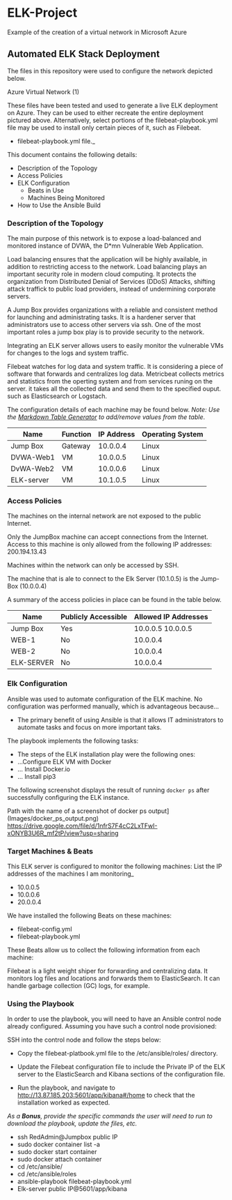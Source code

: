 # ELK-Project
Example of the creation of a virtual network in Microsoft Azure
## Automated ELK Stack Deployment

The files in this repository were used to configure the network depicted below.

Azure Virtual Network (1)

These files have been tested and used to generate a live ELK deployment on Azure. They can be used to either recreate the entire deployment pictured above. Alternatively, select portions of the filebeat-playbook.yml file may be used to install only certain pieces of it, such as Filebeat.

  - filebeat-playbook.yml file._

This document contains the following details:
- Description of the Topology
- Access Policies
- ELK Configuration
  - Beats in Use
  - Machines Being Monitored
- How to Use the Ansible Build


### Description of the Topology

The main purpose of this network is to expose a load-balanced and monitored instance of DVWA, the D*mn Vulnerable Web Application.

Load balancing ensures that the application will be highly available, in addition to restricting access to the network. Load balancing plays an important security role in modern cloud computing. It protects the organization from Distributed Denial of Services (DDoS) Attacks, shifting attack traffick to public load providers, instead of undermining corporate servers.

A Jump Box provides organizations with a reliable and consistent method for launching and administrating tasks. It is a hardener server that administrators use to access other servers via ssh. One of the most important roles a jump box play is to provide security to the network.


Integrating an ELK server allows users to easily monitor the vulnerable VMs for changes to the logs and system traffic.

Filebeat watches for log data and system traffic. It is considering a piece of software that forwards and centralizes log data. Metricbeat collects metrics and statistics from the operting system and from services runing on the server. it takes all the collected data and send them to the specified ouput. such as Elasticsearch or Logstach.

The configuration details of each machine may be found below.
_Note: Use the [Markdown Table Generator](http://www.tablesgenerator.com/markdown_tables) to add/remove values from the table_.

| Name      | Function | IP Address    | Operating System |
|-----------|----------|---------------|------------------|
| Jump Box  | Gateway  | 10.0.0.4      | Linux            |
| DVWA-Web1 | VM       | 10.0.0.5      | Linux            |
| DvWA-Web2 | VM       | 10.0.0.6      | Linux            |
| ELK-server| VM       | 10.1.0.5      | Linux            | 

### Access Policies

The machines on the internal network are not exposed to the public Internet. 

Only the JumpBox machine can accept connections from the Internet. Access to this machine is only allowed from the following IP addresses:
200.194.13.43

Machines within the network can only be accessed by SSH.

The machine that is ale to connect to the Elk Server (10.1.0.5) is the Jump-Box (10.0.0.4)


A summary of the access policies in place can be found in the table below.

| Name       | Publicly Accessible | Allowed IP Addresses |
|------------|---------------------|----------------------|
| Jump Box   | Yes                 | 10.0.0.5 10.0.0.5    |
| WEB-1      | No                  | 10.0.0.4             |
| WEB-2      | No                  | 10.0.0.4             |
| ELK-SERVER | No                  | 10.0.0.4             |

### Elk Configuration

Ansible was used to automate configuration of the ELK machine. No configuration was performed manually, which is advantageous because...
- The primary benefit of using Ansible is that it allows IT administrators to automate tasks and focus on more important taks.

The playbook implements the following tasks:
- The steps of the ELK installation play were the following ones:
- ...Configure ELK VM with Docker
- ... Install Docker.io
- ... Install pip3


The following screenshot displays the result of running `docker ps` after successfully configuring the ELK instance.



Path with the name of a screenshot of docker ps output](Images/docker_ps_output.png)
https://drive.google.com/file/d/1nfrS7F4cC2LxTFwI-xONYB3U6R_mf2tP/view?usp=sharing

### Target Machines & Beats
This ELK server is configured to monitor the following machines:
List the IP addresses of the machines I am monitoring_
- 10.0.0.5
- 10.0.0.6
- 20.0.0.4


We have installed the following Beats on these machines:

- filebeat-config.yml
- filebeat-playbook.yml

These Beats allow us to collect the following information from each machine:

Filebeat is a light weight shiper for forwarding and centralizing data. It monitors log files and locations and forwards them to ElasticSearch. It can handle garbage collection (GC) logs, for example.

### Using the Playbook
In order to use the playbook, you will need to have an Ansible control node already configured. Assuming you have such a control node provisioned: 

SSH into the control node and follow the steps below:
- Copy the filebeat-platbook.yml file to the /etc/ansible/roles/ directory.
- Update the Filebeat configuration file to include the Private IP of the ELK server to the ElasticSearch and Kibana sections of the configuration file.

- Run the playbook, and navigate to http://13.87.185.203:5601/app/kibana#/home to check that the installation worked as expected.


_As a **Bonus**, provide the specific commands the user will need to run to download the playbook, update the files, etc._

- ssh RedAdmin@Jumpbox public IP
- sudo docker container list -a
- sudo docker start container
- sudo docker attach container
- cd /etc/ansible/
- cd /etc/ansible/roles
- ansible-playbook filebeat-playbook.yml
- Elk-server public IP@5601/app/kibana

